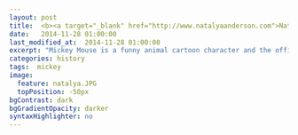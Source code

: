 ```yaml
---
layout: post
title:  <b><a target="_blank" href="http://www.natalyaanderson.com">Natalya Anderson</a></b> is a writer and former ballet dancer from Toronto, Canada. She completed an MA in Creative Writing at Anglia Ruskin University in Cambridge, England, and a Bachelor of Journalism at Ryerson University in Toronto.<br/> She won the 2014 Bridport Prize for her poem, 'Clear Recent History', and the poem was highly commended at the 2015 Forward Prizes. Natalya was also one of four finalists for the 2015 Ballymaloe International Poetry Prize for her poem, 'Dance Therapy'. Her poetry and feature writing has appeared in <em>Poetry London</em>, <em>Prac Crit</em>, <em>The Moth</em>, <em>The Forward Book of Poetry</em> 2016, and other fine publications. Natalya founded The Poetry Extension in 2015, within which she aims to forge cross-Atlantic relationships between poets and dancers from Canada, Ireland, the UK, and the US through live events.
date:   2014-11-28 01:00:00
last_modified_at:  2014-11-28 01:00:00
excerpt: "Mickey Mouse is a funny animal cartoon character and the official mascot of..."
categories: history
tags:  mickey
image:
  feature: natalya.JPG
  topPosition: -50px
bgContrast: dark
bgGradientOpacity: darker
syntaxHighlighter: no
---
```


